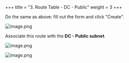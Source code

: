 +++
title = "3. Route Table - DC - Public"
weight = 3
+++


Do the same as above: fill out the form and click "Create".


![image.png](/images/004-iv-setup-vpc-dc-resources/16-538066-image.png)


Associate this route with the **DC - Public subnet**.


![image.png](/images/004-iv-setup-vpc-dc-resources/16-704703-image.png)


![image.png](/images/004-iv-setup-vpc-dc-resources/16-442472-image.png)


